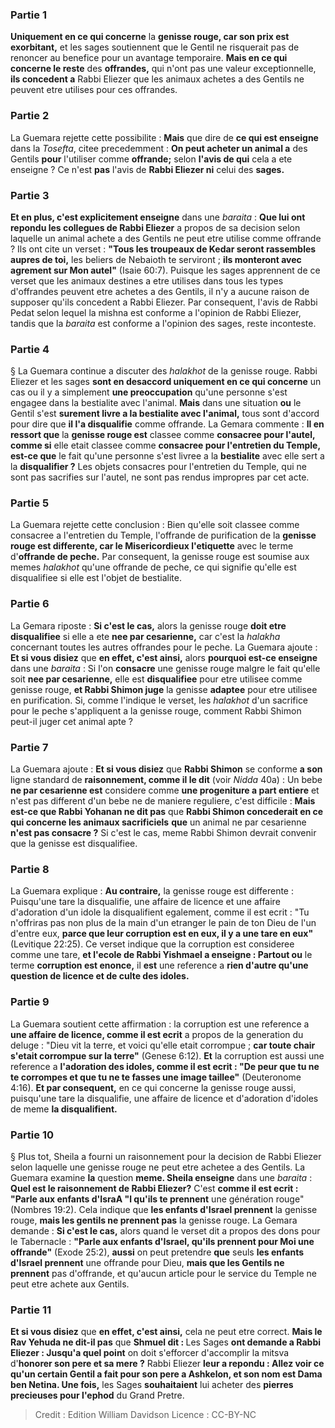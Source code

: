 
### Partie 1
<b>Uniquement en ce qui concerne</b> la <b>genisse rouge, car son prix est exorbitant,</b> et les sages soutiennent que le Gentil ne risquerait pas de renoncer au benefice pour un avantage temporaire. <b>Mais en ce qui concerne le reste</b> des <b>offrandes,</b> qui n'ont pas une valeur exceptionnelle, <b>ils concedent a</b> Rabbi Eliezer que les animaux achetes a des Gentils ne peuvent etre utilises pour ces offrandes.

### Partie 2
La Guemara rejette cette possibilite : <b>Mais</b> que dire de <b>ce qui est enseigne</b> dans la <i>Tosefta</i>, citee precedemment : <b>On peut acheter un animal a</b> des Gentils <b>pour</b> l'utiliser comme <b>offrande;</b> selon <b>l'avis de qui</b> cela a ete enseigne ? Ce n'est <b>pas</b> l'avis de <b>Rabbi Eliezer ni</b> celui des <b>sages.</b>

### Partie 3
<b>Et en plus, c'est explicitement enseigne</b> dans une <i>baraita</i> : <b>Que lui ont repondu les collegues de Rabbi Eliezer</b> a propos de sa decision selon laquelle un animal achete a des Gentils ne peut etre utilise comme offrande ? Ils ont cite un verset : <b>"Tous les troupeaux de Kedar seront rassembles aupres de toi,</b> les beliers de Nebaioth te serviront ; <b>ils monteront avec agrement sur Mon autel"</b> (Isaie 60:7). Puisque les sages apprennent de ce verset que les animaux destines a etre utilises dans tous les types d'offrandes peuvent etre achetes a des Gentils, il n'y a aucune raison de supposer qu'ils concedent a Rabbi Eliezer. Par consequent, l'avis de Rabbi Pedat selon lequel la mishna est conforme a l'opinion de Rabbi Eliezer, tandis que la <i>baraita</i> est conforme a l'opinion des sages, reste inconteste.

### Partie 4
§ La Guemara continue a discuter des <i>halakhot</i> de la genisse rouge. Rabbi Eliezer et les sages <b>sont en desaccord uniquement en ce qui concerne</b> un cas ou il y a simplement <b>une preoccupation</b> qu'une personne s'est engagee dans la bestialite avec l'animal. <b>Mais</b> dans une situation <b>ou</b> le Gentil s'est <b>surement livre a la bestialite avec l'animal,</b> tous sont d'accord pour dire que <b>il l'a disqualifie</b> comme offrande. La Gemara commente : <b>Il en ressort que</b> la <b>genisse rouge est</b> classee comme <b>consacree pour l'autel, comme si</b> elle etait classee comme <b>consacree pour l'entretien du Temple, est-ce que</b> le fait qu'une personne s'est livree a la <b>bestialite</b> avec elle sert a la <b>disqualifier ?</b> Les objets consacres pour l'entretien du Temple, qui ne sont pas sacrifies sur l'autel, ne sont pas rendus impropres par cet acte.

### Partie 5
La Guemara rejette cette conclusion : Bien qu'elle soit classee comme consacree a l'entretien du Temple, l'offrande de purification de la <b>genisse rouge est differente, car le Misericordieux l'etiquette</b> avec le terme d'<b>offrande de peche.</b> Par consequent, la genisse rouge est soumise aux memes <i>halakhot</i> qu'une offrande de peche, ce qui signifie qu'elle est disqualifiee si elle est l'objet de bestialite.

### Partie 6
La Gemara riposte : <b>Si c'est le cas,</b> alors la genisse rouge <b>doit etre disqualifiee</b> si elle a ete <b>nee par cesarienne,</b> car c'est la <i>halakha</i> concernant toutes les autres offrandes pour le peche. La Guemara ajoute : <b>Et si vous disiez</b> que <b>en effet, c'est ainsi,</b> alors <b>pourquoi est-ce enseigne</b> dans une <i>baraita</i> : Si l'on <b>consacre</b> une genisse rouge malgre le fait qu'elle soit <b>nee par cesarienne,</b> elle est <b>disqualifiee</b> pour etre utilisee comme genisse rouge, <b>et Rabbi Shimon juge</b> la genisse <b>adaptee</b> pour etre utilisee en purification. Si, comme l'indique le verset, les <i>halakhot</i> d'un sacrifice pour le peche s'appliquent a la genisse rouge, comment Rabbi Shimon peut-il juger cet animal apte ?

### Partie 7
La Guemara ajoute : <b>Et si vous disiez</b> que <b>Rabbi Shimon</b> se conforme <b>a son</b> ligne standard de <b>raisonnement, comme il le dit</b> (voir <i>Nidda</i> 40a) : Un bebe <b>ne par cesarienne est</b> considere comme <b>une progeniture a part entiere</b> et n'est pas different d'un bebe ne de maniere reguliere, c'est difficile : <b>Mais est-ce que Rabbi Yohanan ne dit pas</b> que <b>Rabbi Shimon concederait en ce qui concerne les animaux sacrificiels</b> <b>que</b> un animal ne par cesarienne <b>n'est pas consacre ?</b> Si c'est le cas, meme Rabbi Shimon devrait convenir que la genisse est disqualifiee.

### Partie 8
La Guemara explique : <b>Au contraire,</b> la genisse rouge est differente : Puisqu'une tare la disqualifie, une affaire de licence et</b> une affaire d'adoration d'un idole la disqualifient egalement, comme il est ecrit :</b> "Tu n'offriras pas non plus de la main d'un etranger le pain de ton Dieu de l'un d'entre eux, <b>parce que leur corruption est en eux, il y a une tare en eux"</b> (Levitique 22:25). Ce verset indique que la corruption est consideree comme une tare, <b>et l'ecole de Rabbi Yishmael a enseigne : Partout ou</b> le terme <b>corruption est enonce,</b> il <b>est</b> une reference a <b>rien d'autre qu'une question de licence et de culte des idoles.</b>

### Partie 9
La Guemara soutient cette affirmation : la corruption est une reference a <b>une affaire de licence, comme il est ecrit</b> a propos de la generation du deluge : "Dieu vit la terre, et voici qu'elle etait corrompue ; <b>car toute chair s'etait corrompue sur la terre"</b> (Genese 6:12). <b>Et</b> la corruption est aussi une reference a <b>l'adoration des idoles, comme il est ecrit : "De peur que tu ne te corrompes et que tu ne te fasses une image taillee"</b> (Deuteronome 4:16). <b>Et par consequent,</b> en ce qui concerne la genisse rouge aussi, puisqu'une tare la disqualifie, une affaire de licence et d'adoration d'idoles</b> de meme <b>la disqualifient.</b>

### Partie 10
§ Plus tot, Sheila a fourni un raisonnement pour la decision de Rabbi Eliezer selon laquelle une genisse rouge ne peut etre achetee a des Gentils. La Guemara examine <b>la</b> question <b>meme. Sheila enseigne</b> dans une <i>baraita</i> : <b>Quel est le raisonnement de Rabbi Eliezer?</b> C'est <b>comme il est ecrit : "Parle aux enfants d'IsraA "l qu'ils te prennent</b> une génération rouge" (Nombres 19:2). Cela indique que <b>les enfants d'Israel prennent</b> la genisse rouge, <b>mais les gentils ne prennent pas</b> la genisse rouge. La Gemara demande : <b>Si c'est le cas,</b> alors quand le verset dit a propos des dons pour le Tabernacle : <b>"Parle aux enfants d'Israel, qu'ils prennent pour Moi une offrande"</b> (Exode 25:2), <b>aussi</b> on peut pretendre <b>que</b> seuls <b>les enfants d'Israel prennent</b> une offrande pour Dieu, <b>mais que les Gentils ne prennent</b> pas d'offrande, et qu'aucun article pour le service du Temple ne peut etre achete aux Gentils.

### Partie 11
<b>Et si vous disiez</b> que <b>en effet, c'est ainsi,</b> cela ne peut etre correct. <b>Mais le Rav Yehuda ne dit-il pas</b> que <b>Shmuel dit : </b> Les Sages <b>ont demande a Rabbi Eliezer : Jusqu'a quel point</b> on doit s'efforcer d'accomplir la mitsva d'<b>honorer son pere et sa mere ?</b> Rabbi Eliezer <b>leur a repondu : Allez voir ce qu'un certain Gentil a fait pour son pere a Ashkelon, et son nom est Dama ben Netina. Une fois,</b> les Sages <b>souhaitaient</b> lui acheter des <b>pierres precieuses pour l'ephod</b> du Grand Pretre.

>Credit : Edition William Davidson
>Licence : CC-BY-NC